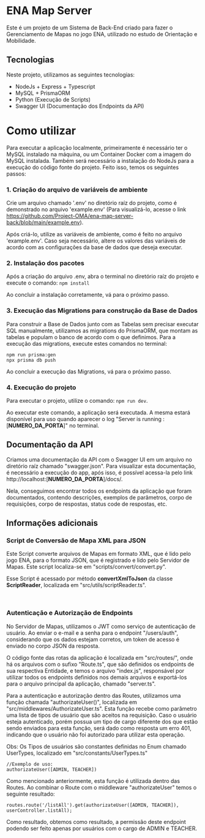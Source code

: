 # ENA Map Server

Este é um projeto de um Sistema de Back-End criado para fazer o Gerenciamento de Mapas no jogo ENA, utilizado no estudo de Orientação e Mobilidade.

## Tecnologias

Neste projeto, utilizamos as seguintes tecnologias:
* NodeJs + Express + Typescript
* MySQL + PrismaORM
* Python (Execução de Scripts)
* Swagger UI (Documentação dos Endpoints da API)

# Como utilizar 

Para executar a aplicação localmente, primeiramente é necessário ter o MySQL instalado na máquina, ou um Container Docker com a imagem do MySQL instalada. Também será necessário a instalação do NodeJs para a execução do código fonte do projeto. 
Feito isso, temos os seguintes passos:

### 1. Criação do arquivo de variáveis de ambiente

Crie um arquivo chamado '.env' no diretório raíz do projeto, como é demonstrado no arquivo 'example.env' (Para visualizá-lo, acesse o link https://github.com/Project-OMA/ena-map-server-back/blob/main/example.env).

Após criá-lo, utilize as variáveis de ambiente, como é feito no arquivo 'example.env'. Caso seja necessário, altere os valores das variáveis de acordo com as configurações da base de dados que deseja executar.

### 2. Instalação dos pacotes

Após a criação do arquivo .env, abra o terminal no diretório raíz do projeto e execute o comando: ```npm install```

Ao concluir a instalação corretamente, vá para o próximo passo.

### 3. Execução das Migrations para construção da Base de Dados

Para construir a Base de Dados junto com as Tabelas sem precisar executar SQL manualmente, utilizamos as migrations do PrismaORM, que montam as tabelas e populam o banco de acordo com o que definimos. Para a execução das migrations, execute estes comandos no terminal:

```
npm run prisma:gen
npx prisma db push
```

Ao concluir a execução das Migrations, vá para o próximo passo.

### 4. Execução do projeto

Para executar o projeto, utilize o comando: ```npm run dev```. 

Ao executar este comando, a aplicação será executada. A mesma estará disponível para uso quando aparecer o log "Server is running : [**NUMERO_DA_PORTA**]" no terminal.

## Documentação da API

Criamos uma documentação da API com o Swagger UI em um arquivo no diretório raíz chamado "swagger.json". Para visualizar esta documentação, é necessário a execução do app, após isso, é possível acessa-la pelo link http://localhost:[**NUMERO_DA_PORTA**]/docs/.

Nela, conseguimos encontrar todos os endpoints da aplicação que foram documentados, contendo descrições, exemplos de parâmetros, corpo de requisições, corpo de respostas, status code de respostas, etc.

## Informações adicionais

### Script de Conversão de Mapa XML para JSON

Este Script converte arquivos de Mapas em formato XML, que é lido pelo jogo ENA, para o formato JSON, que é registrado e lido pelo Servidor de Mapas. Este script localiza-se em "scripts/convert/convert.py".

Esse Script é acessado por método **convertXmlToJson** da classe **ScriptReader**, localizada em "src/utils/scriptReader.ts".

<br>

### Autenticação e Autorização de Endpoints

No Servidor de Mapas, utilizamos o JWT como serviço de autenticação de usuário. Ao enviar o e-mail e a senha para o endpoint "/users/auth", considerando que os dados estejam corretos, um token de acesso é enviado no corpo JSON da resposta.

O código fonte das rotas da aplicação é localizada em "src/routes/", onde há os arquivos com o sufixo "Route.ts", que são definidos os endpoints de sua respectiva Entidade, e temos o arquivo "index.js", responsável por utilizar todos os endpoints definidos nos demais arquivos e exportá-los para o arquivo principal da aplicação, chamado "server.ts".

Para a autenticação e autorização dentro das Routes, utilizamos uma função chamada "authorizateUser()", localizada em "src/middlewares/AuthorizateUser.ts". Esta função recebe como parâmetro uma lista de tipos de usuário que são aceitos na requisição. Caso o usuário esteja autenticado, porém possua um tipo de cargo diferente dos que estão sendo enviados para esta função, será dado como resposta um erro 401, indicando que o usuário não foi autorizado para utilizar esta operação.

Obs: Os Tipos de usuários são constantes definidas no Enum chamado UserTypes, localizado em "src/constants/UserTypes.ts"

```
//Exemplo de uso: 
authorizateUser([ADMIN, TEACHER])
```

Como mencionado anteriormente, esta função é utilizada dentro das Routes. Ao combinar o Route com o middleware "authorizateUser" temos o seguinte resultado:

```
routes.route('/listAll').get(authorizateUser([ADMIN, TEACHER]), userController.listAll);
```

Como resultado, obtemos como resultado, a permissão deste endpoint podendo ser feito apenas por usuários com o cargo de ADMIN e TEACHER.
